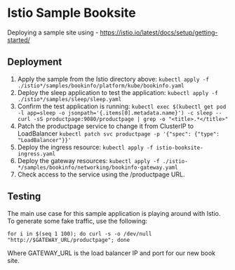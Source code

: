 # Istio Sample Booksite

Deploying a sample site using - https://istio.io/latest/docs/setup/getting-started/

## Deployment

1. Apply the sample from the Istio directory above: `kubectl apply -f ./istio*/samples/bookinfo/platform/kube/bookinfo.yaml`
2. Deploy the sleep application to test the application: `kubectl apply -f ./istio*/samples/sleep/sleep.yaml`
3. Confirm the test application is running: `kubectl exec $(kubectl get pod -l app=sleep -o jsonpath='{.items[0].metadata.name}') -c sleep -- curl -sS productpage:9080/productpage | grep -o "<title>.*</title>"`
4. Patch the productpage service to change it from ClusterIP to LoadBalancer `kubectl patch svc productpage -p '{"spec": {"type": "LoadBalancer"}}'`
5. Deploy the ingress resource: `kubectl apply -f istio-booksite-ingress.yaml`
6. Deploy the gateway resources: `kubectl apply -f ./istio-*/samples/bookinfo/networking/bookinfo-gateway.yaml`
7. Check access to the service using the /productpage URL.

## Testing

The main use case for this sample application is playing around with Istio. To generate some fake traffic, use the following:

`for i in $(seq 1 100); do curl -s -o /dev/null "http://$GATEWAY_URL/productpage"; done`

Where GATEWAY_URL is the load balancer IP and port for our new book site.
